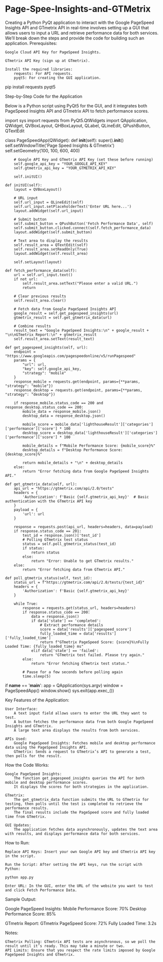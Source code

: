 # Page-Spee-Insights-and-GTMetrix
Creating a Python PyQt application to interact with the Google PageSpeed Insights API and GTmetrix API in real-time involves setting up a GUI that allows users to input a URL and retrieve performance data for both services. We’ll break down the steps and provide the code for building such an application.
Prerequisites:

    Google Cloud API Key for PageSpeed Insights.

    GTmetrix API Key (sign up at GTmetrix).

    Install the required libraries:
        requests: For API requests.
        pyqt5: For creating the GUI application.

pip install requests pyqt5

Step-by-Step Code for the Application

Below is a Python script using PyQt5 for the GUI, and it integrates both PageSpeed Insights API and GTmetrix API to fetch performance scores.

import sys
import requests
from PyQt5.QtWidgets import QApplication, QWidget, QVBoxLayout, QHBoxLayout, QLabel, QLineEdit, QPushButton, QTextEdit

class PageSpeedApp(QWidget):
    def __init__(self):
        super().__init__()
        self.setWindowTitle('Page Speed Insights & GTmetrix')
        self.setGeometry(100, 100, 600, 400)

        # Google API Key and GTmetrix API Key (set these before running)
        self.google_api_key = "YOUR_GOOGLE_API_KEY"
        self.gtmetrix_api_key = "YOUR_GTMETRIX_API_KEY"

        self.initUI()

    def initUI(self):
        layout = QVBoxLayout()

        # URL input
        self.url_input = QLineEdit(self)
        self.url_input.setPlaceholderText('Enter URL here...')
        layout.addWidget(self.url_input)

        # Submit button
        self.submit_button = QPushButton('Fetch Performance Data', self)
        self.submit_button.clicked.connect(self.fetch_performance_data)
        layout.addWidget(self.submit_button)

        # Text area to display the results
        self.result_area = QTextEdit(self)
        self.result_area.setReadOnly(True)
        layout.addWidget(self.result_area)

        self.setLayout(layout)

    def fetch_performance_data(self):
        url = self.url_input.text()
        if not url:
            self.result_area.setText("Please enter a valid URL.")
            return

        # Clear previous results
        self.result_area.clear()

        # Fetch data from Google PageSpeed Insights API
        google_result = self.get_pagespeed_insights(url)
        gtmetrix_result = self.get_gtmetrix_data(url)

        # Combine results
        result_text = "Google PageSpeed Insights:\n" + google_result + "\n\nGTmetrix Report:\n" + gtmetrix_result
        self.result_area.setText(result_text)

    def get_pagespeed_insights(self, url):
        endpoint = "https://www.googleapis.com/pagespeedonline/v5/runPagespeed"
        params = {
            "url": url,
            "key": self.google_api_key,
            "strategy": "mobile"
        }
        response_mobile = requests.get(endpoint, params={**params, "strategy": "mobile"})
        response_desktop = requests.get(endpoint, params={**params, "strategy": "desktop"})

        if response_mobile.status_code == 200 and response_desktop.status_code == 200:
            mobile_data = response_mobile.json()
            desktop_data = response_desktop.json()

            mobile_score = mobile_data['lighthouseResult']['categories']['performance']['score'] * 100
            desktop_score = desktop_data['lighthouseResult']['categories']['performance']['score'] * 100

            mobile_details = f"Mobile Performance Score: {mobile_score}%"
            desktop_details = f"Desktop Performance Score: {desktop_score}%"

            return mobile_details + "\n" + desktop_details
        else:
            return "Error fetching data from Google PageSpeed Insights API."

    def get_gtmetrix_data(self, url):
        api_url = "https://gtmetrix.com/api/2.0/tests"
        headers = {
            'Authorization': f'Basic {self.gtmetrix_api_key}'  # Basic authentication with the GTmetrix API key
        }
        payload = {
            'url': url
        }

        response = requests.post(api_url, headers=headers, data=payload)
        if response.status_code == 201:
            test_id = response.json()['test_id']
            # Polling GTmetrix test status
            status = self.poll_gtmetrix_status(test_id)
            if status:
                return status
            else:
                return "Error: Unable to get GTmetrix results."
        else:
            return "Error fetching data from GTmetrix API."

    def poll_gtmetrix_status(self, test_id):
        status_url = f"https://gtmetrix.com/api/2.0/tests/{test_id}"
        headers = {
            'Authorization': f'Basic {self.gtmetrix_api_key}'
        }

        while True:
            response = requests.get(status_url, headers=headers)
            if response.status_code == 200:
                data = response.json()
                if data['state'] == 'completed':
                    # Extract performance details
                    score = data['results']['pagespeed_score']
                    fully_loaded_time = data['results']['fully_loaded_time']
                    return f"GTmetrix PageSpeed Score: {score}%\nFully Loaded Time: {fully_loaded_time} ms"
                elif data['state'] == 'failed':
                    return "GTmetrix test failed. Please try again."
            else:
                return "Error fetching GTmetrix test status."

            # Pause for a few seconds before polling again
            time.sleep(5)

if __name__ == '__main__':
    app = QApplication(sys.argv)
    window = PageSpeedApp()
    window.show()
    sys.exit(app.exec_())

Key Features of the Application:

    User Interface:
        A text input field allows users to enter the URL they want to test.
        A button fetches the performance data from both Google PageSpeed Insights and GTmetrix.
        A large text area displays the results from both services.

    APIs Used:
        Google PageSpeed Insights: Fetches mobile and desktop performance data using the PageSpeed Insights API.
        GTmetrix: Sends a request to GTmetrix’s API to generate a test, then polls for the result.

How the Code Works:

    Google PageSpeed Insights:
        The function get_pagespeed_insights queries the API for both mobile and desktop performance scores.
        It displays the scores for both strategies in the application.

    GTmetrix:
        The get_gtmetrix_data function submits the URL to GTmetrix for testing, then polls until the test is completed to retrieve the performance results.
        The final results include the PageSpeed score and fully loaded time from GTmetrix.

    GUI Updates:
        The application fetches data asynchronously, updates the text area with results, and displays performance data for both services.

How to Run:

    Replace API Keys: Insert your own Google API key and GTmetrix API key in the script.

    Run the Script: After setting the API keys, run the script with Python:

    python app.py

    Enter URL: In the GUI, enter the URL of the website you want to test and click Fetch Performance Data.

Sample Output:

Google PageSpeed Insights:
Mobile Performance Score: 70%
Desktop Performance Score: 85%

GTmetrix Report:
GTmetrix PageSpeed Score: 72%
Fully Loaded Time: 3.2s

Notes:

    GTmetrix Polling: GTmetrix API tests are asynchronous, so we poll the result until it’s ready. This may take a minute or two.
    API Limits: Ensure that you respect the rate limits imposed by Google PageSpeed Insights and GTmetrix.
